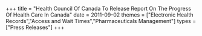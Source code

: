 +++
title = "Health Council Of Canada To Release Report On The Progress Of Health Care In Canada"
date = 2011-09-02
themes = ["Electronic Health Records","Access and Wait Times","Pharmaceuticals Management"]
types = ["Press Releases"]
+++
